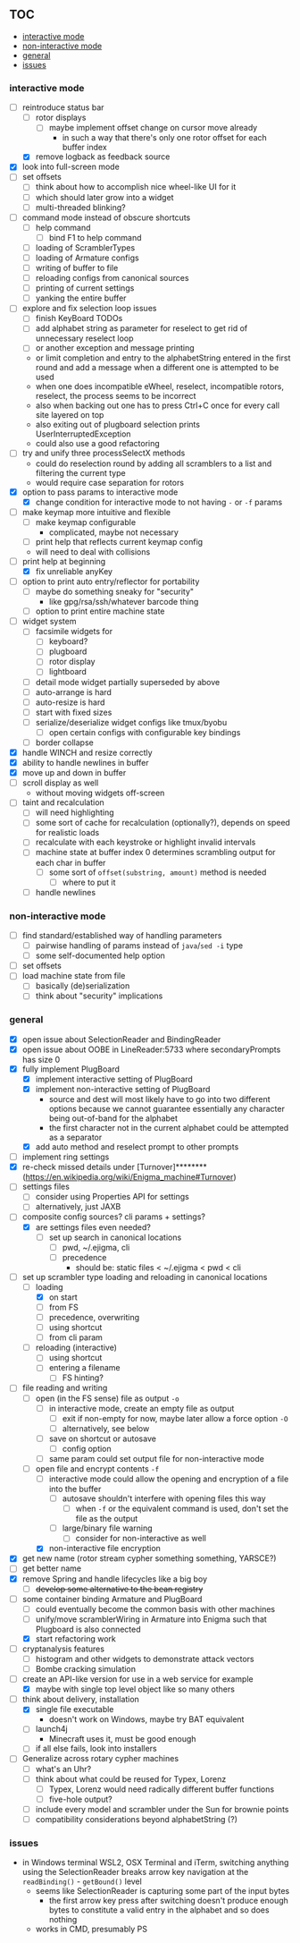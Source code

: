 ## TOC

- [interactive mode](#interactive-mode)
- [non-interactive mode](#non-interactive-mode)
- [general](#general)
- [issues](#issues)

### interactive mode

- [ ] reintroduce status bar
    - [ ] rotor displays
        - [ ] maybe implement offset change on cursor move already
            - in such a way that there's only one rotor offset for each buffer index
    - [x] remove logback as feedback source
- [x] look into full-screen mode
- [ ] set offsets
    - [ ] think about how to accomplish nice wheel-like UI for it
    - [ ] which should later grow into a widget
    - [ ] multi-threaded blinking?
- [ ] command mode instead of obscure shortcuts
    - [ ] help command
        - [ ] bind F1 to help command
    - [ ] loading of ScramblerTypes
    - [ ] loading of Armature configs
    - [ ] writing of buffer to file
    - [ ] reloading configs from canonical sources
    - [ ] printing of current settings
    - [ ] yanking the entire buffer
- [ ] explore and fix selection loop issues
    - [ ] finish KeyBoard TODOs
    - [ ] add alphabet string as parameter for reselect to get rid of unnecessary reselect loop
    - [ ] or another exception and message printing
    - or limit completion and entry to the alphabetString entered in the first round and add a message when a different
      one is attempted to be used
    - when one does incompatible eWheel, reselect, incompatible rotors, reselect, the process seems to be incorrect
    - also when backing out one has to press Ctrl+C once for every call site layered on top
    - also exiting out of plugboard selection prints UserInterruptedException
    - could also use a good refactoring
- [ ] try and unify three processSelectX methods
    - could do reselection round by adding all scramblers to a list and filtering the current type
    - would require case separation for rotors
- [x] option to pass params to interactive mode
    - [x] change condition for interactive mode to not having `-` or `-f` params
- [ ] make keymap more intuitive and flexible
    - [ ] make keymap configurable
        - complicated, maybe not necessary
    - [ ] print help that reflects current keymap config
    - will need to deal with collisions
- [ ] print help at beginning
    - [x] fix unreliable anyKey
- [ ] option to print auto entry/reflector for portability
    - [ ] maybe do something sneaky for "security"
        - like gpg/rsa/ssh/whatever barcode thing
    - [ ] option to print entire machine state
- [ ] widget system
    - [ ] facsimile widgets for
        - [ ] keyboard?
        - [ ] plugboard
        - [ ] rotor display
        - [ ] lightboard
    - [ ] detail mode widget partially superseded by above
    - [ ] auto-arrange is hard
    - [ ] auto-resize is hard
    - [ ] start with fixed sizes
    - [ ] serialize/deserialize widget configs like tmux/byobu
        - [ ] open certain configs with configurable key bindings
    - [ ] border collapse
- [x] handle WINCH and resize correctly
- [x] ability to handle newlines in buffer
- [x] move up and down in buffer
- [ ] scroll display as well
    - without moving widgets off-screen
- [ ] taint and recalculation
    - [ ] will need highlighting
    - [ ] some sort of cache for recalculation (optionally?), depends on speed for realistic loads
    - [ ] recalculate with each keystroke or highlight invalid intervals
    - [ ] machine state at buffer index 0 determines scrambling output for each char in buffer
        - [ ] some sort of `offset(substring, amount)` method is needed
            - [ ] where to put it
    - [ ] handle newlines

### non-interactive mode

- [ ] find standard/established way of handling parameters
    - [ ] pairwise handling of params instead of `java`/`sed -i` type
    - [ ] some self-documented help option
- [ ] set offsets
- [ ] load machine state from file
    - [ ] basically (de)serialization
    - [ ] think about "security" implications

### general

- [x] open issue about SelectionReader and BindingReader
- [x] open issue about OOBE in LineReader:5733 where secondaryPrompts has size 0
- [x] fully implement PlugBoard
    - [x] implement interactive setting of PlugBoard
    - [x] implement non-interactive setting of PlugBoard
        - source and dest will most likely have to go into two different options because we cannot guarantee essentially
          any character being out-of-band for the alphabet
        - the first character not in the current alphabet could be attempted as a separator
    - [x] add auto method and reselect prompt to other prompts
- [ ] implement ring settings
- [x] re-check missed details under [Turnover]********(https://en.wikipedia.org/wiki/Enigma_machine#Turnover)
- [ ] settings files
    - [ ] consider using Properties API for settings
    - [ ] alternatively, just JAXB
- [ ] composite config sources? cli params + settings?
    - [x] are settings files even needed?
        - [ ] set up search in canonical locations
            - [ ] pwd, ~/.ejigma, cli
            - [ ] precedence
                - should be: static files < ~/.ejigma < pwd < cli
- [ ] set up scrambler type loading and reloading in canonical locations
    - [ ] loading
        - [x] on start
        - [ ] from FS
        - [ ] precedence, overwriting
        - [ ] using shortcut
        - [ ] from cli param
    - [ ] reloading (interactive)
        - [ ] using shortcut
        - [ ] entering a filename
            - [ ] FS hinting?
- [ ] file reading and writing
    - [ ] open (in the FS sense) file as output `-o`
        - [ ] in interactive mode, create an empty file as output
            - [ ] exit if non-empty for now, maybe later allow a force option `-O`
            - [ ] alternatively, see below
        - [ ] save on shortcut or autosave
            - [ ] config option
        - [ ] same param could set output file for non-interactive mode
    - [ ] open file and encrypt contents `-f`
        - [ ] interactive mode could allow the opening and encryption of a file into the buffer
            - [ ] autosave shouldn't interfere with opening files this way
                - [ ] when `-f` or the equivalent command is used, don't set the file as the output
            - [ ] large/binary file warning
                - [ ] consider for non-interactive as well
        - [x] non-interactive file encryption
- [x] get new name (rotor stream cypher something something, YARSCE?)
- [ ] get better name
- [x] remove Spring and handle lifecycles like a big boy
    - [ ] ~~develop some alternative to the bean registry~~
- [ ] some container binding Armature and PlugBoard
    - [ ] could eventually become the common basis with other machines
    - [ ] unify/move scramblerWiring in Armature into Enigma such that Plugboard is also connected
    - [x] start refactoring work
- [ ] cryptanalysis features
    - [ ] histogram and other widgets to demonstrate attack vectors
    - [ ] Bombe cracking simulation
- [ ] create an API-like version for use in a web service for example
    - [x] maybe with single top level object like so many others
- [ ] think about delivery, installation
    - [x] single file executable
        - doesn't work on Windows, maybe try BAT equivalent
    - [ ] launch4j
        - Minecraft uses it, must be good enough
    - [ ] if all else fails, look into installers
- [ ] Generalize across rotary cypher machines
    - [ ] what's an Uhr?
    - [ ] think about what could be reused for Typex, Lorenz
        - [ ] Typex, Lorenz would need radically different buffer functions
        - [ ] five-hole output?
    - [ ] include every model and scrambler under the Sun for brownie points
    - [ ] compatibility considerations beyond alphabetString (?)

### issues

* in Windows terminal WSL2, OSX Terminal and iTerm, switching anything using the SelectionReader breaks arrow key
  navigation at the `readBinding()` - `getBound()` level
    * seems like SelectionReader is capturing some part of the input bytes
        * the first arrow key press after switching doesn't produce enough bytes to constitute a valid entry in the
          alphabet and so does nothing
    * works in CMD, presumably PS